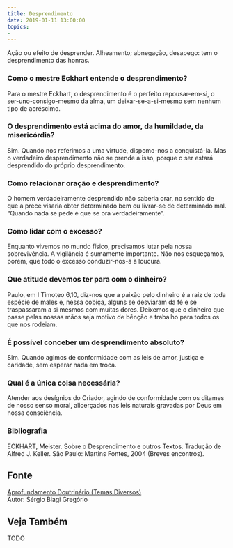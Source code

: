 ```yaml
---
title: Desprendimento
date: 2019-01-11 13:00:00
topics: 
- 
---
```


Ação ou efeito de desprender. Alheamento; abnegação, desapego: tem o
desprendimento das honras.

### Como o mestre Eckhart entende o desprendimento?
Para o mestre Eckhart, o desprendimento é o perfeito repousar-em-si, o
ser-uno-consigo-mesmo da alma, um deixar-se-a-si-mesmo sem nenhum tipo
de acréscimo.

### O desprendimento está acima do amor, da humildade, da misericórdia?
Sim. Quando nos referimos a uma virtude, dispomo-nos a conquistá-la. Mas
o verdadeiro desprendimento não se prende a isso, porque o ser estará
desprendido do próprio desprendimento.

### Como relacionar oração e desprendimento?
O homem verdadeiramente desprendido não saberia orar, no sentido de que
a prece visaria obter determinado bem ou livrar-se de determinado mal.
“Quando nada se pede é que se ora verdadeiramente”.

### Como lidar com o excesso?
Enquanto vivemos no mundo físico, precisamos lutar pela nossa
sobrevivência. A vigilância é sumamente importante. Não nos esqueçamos,
porém, que todo o excesso conduzir-nos-á à loucura.

### Que atitude devemos ter para com o dinheiro?
Paulo, em I Timoteo 6,10, diz-nos que a paixão pelo dinheiro é a raiz de
toda espécie de males e, nessa cobiça, alguns se desviaram da fé e se
traspassaram a si mesmos com muitas dores. Deixemos que o dinheiro que
passe pelas nossas mãos seja motivo de bênção e trabalho para todos os
que nos rodeiam.

### É possível conceber um desprendimento absoluto?
Sim. Quando agimos de conformidade com as leis de amor, justiça e
caridade, sem esperar nada em troca.

### Qual é a única coisa necessária?
Atender aos desígnios do Criador, agindo de conformidade com os ditames
de nosso senso moral, alicerçados nas leis naturais gravadas por Deus em
nossa consciência.


### Bibliografia
ECKHART, Meister. Sobre o Desprendimento e outros Textos. Tradução de
Alfred J. Keller. São Paulo: Martins Fontes, 2004 (Breves encontros).

## Fonte
[Aprofundamento Doutrinário (Temas Diversos)](https://sites.google.com/view/aprofundamentodoutrinario/desprendimento)  
Autor: Sérgio Biagi Gregório



## Veja Também
TODO



